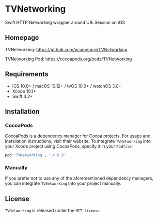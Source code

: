 # TVNetworking
Swift HTTP Networking wrapper around URLSession on iOS

## Homepage
TVNetworking: https://github.com/acumenrev/TVNetworking

TVNetworking Pod: https://cocoapods.org/pods/TVNetworking

## Requirements

- iOS 10.0+ / macOS 10.12+ / tvOS 10.0+ / watchOS 3.0+
- Xcode 10.1+
- Swift 4.2+

## Installation

### CocoaPods

[CocoaPods](https://cocoapods.org) is a dependency manager for Cocoa projects. For usage and installation instructions, visit their website. To integrate `TVNetworking` into your Xcode project using CocoaPods, specify it in your `Podfile`:

```ruby
pod 'TVNetworking', '~> 0.0'
```

### Manually

If you prefer not to use any of the aforementioned dependency managers, you can integrate `TVNetworking` into your project manually.

## License

`TVNetworking` is released under the `MIT license`.
